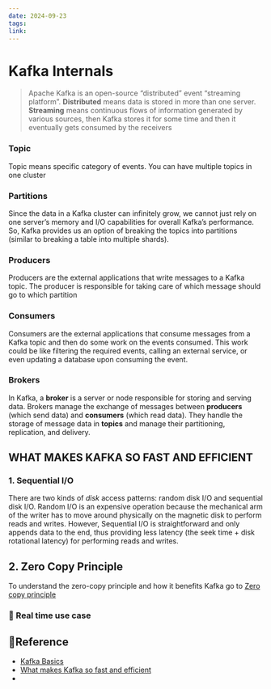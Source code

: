 ```yaml
---
date: 2024-09-23
tags: 
link:
---
```


# Kafka Internals

> Apache Kafka is an open-source “distributed” event “streaming platform”. **Distributed** means data is stored in more than one server. **Streaming** means continuous flows of information generated by various sources, then Kafka stores it for some time and then it eventually gets consumed by the receivers


### Topic 
Topic means specific category of events. You can have multiple topics in one cluster

### Partitions
Since the data in a Kafka cluster can infinitely grow, we cannot just rely on one server’s memory and I/O capabilities for overall Kafka’s performance. So, Kafka provides us an option of breaking the topics into partitions (similar to breaking a table into multiple shards).

### Producers
Producers are the external applications that write messages to a Kafka topic. The producer is responsible for taking care of which message should go to which partition

### Consumers
Consumers are the external applications that consume messages from a Kafka topic and then do some work on the events consumed. This work could be like filtering the required events, calling an external service, or even updating a database upon consuming the event.

### Brokers
In Kafka, a **broker** is a server or node responsible for storing and serving data. Brokers manage the exchange of messages between **producers** (which send data) and **consumers** (which read data). They handle the storage of message data in **topics** and manage their partitioning, replication, and delivery.


## WHAT MAKES KAFKA SO FAST AND EFFICIENT

### 1. Sequential I/O

There are two kinds of _disk_ access patterns: random disk I/O and sequential disk I/O. Random I/O is an expensive operation because the mechanical arm of the writer has to move around physically on the magnetic disk to perform reads and writes. However, Sequential I/O is straightforward and only appends data to the end, thus providing less latency (the seek time + disk rotational latency) for performing reads and writes.

## 2. Zero Copy Principle

To understand the zero-copy principle and how it benefits Kafka go to [Zero copy principle](https://vivekbansal.substack.com/i/144471050/zero-copy-principle)

### 📃 Real time use case
## 🔖Reference
* [Kafka Basics](https://vivekbansal.substack.com/p/kafka-basics)
* [What makes Kafka so fast and efficient](https://vivekbansal.substack.com/p/what-makes-kafka-so-fast-and-efficient)
* 

